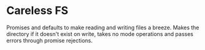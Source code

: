 Careless FS
===

Promises and defaults to make reading and writing files a breeze. Makes the directory if it doesn't exist on write, takes no mode operations and passes errors through promise rejections.
